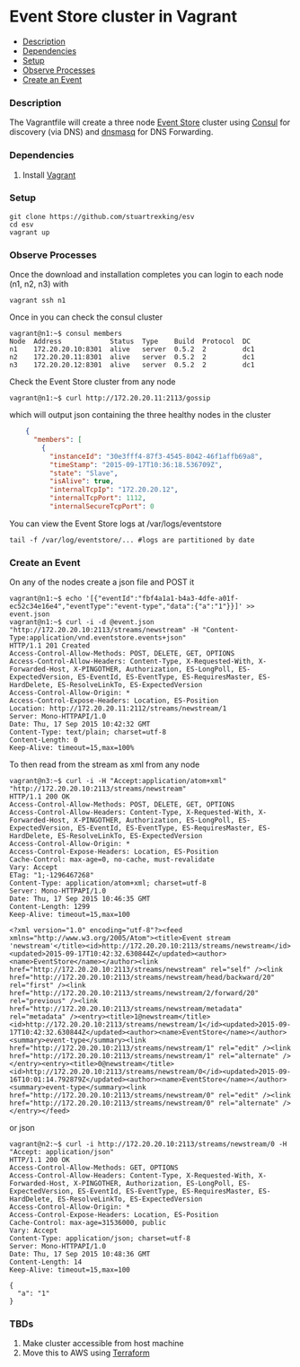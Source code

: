 # Event Store cluster in Vagrant

 * [Description](#description)
 * [Dependencies](#dependencies)
 * [Setup](#setup)
 * [Observe Processes](#observe-processes)
 * [Create an Event](#create-an-event)

### Description

The Vagrantfile will create a three node [Event Store](https://geteventstore.com/) cluster using [Consul](https://consul.io/) for discovery (via DNS) and [dnsmasq](http://www.thekelleys.org.uk/dnsmasq/doc.html) for DNS Forwarding.

### Dependencies

1. Install [Vagrant](https://www.vagrantup.com/)

### Setup

```
git clone https://github.com/stuartrexking/esv
cd esv
vagrant up
```

### Observe Processes

Once the download and installation completes you can login to each node (n1, n2, n3) with

    vagrant ssh n1

Once in you can check the consul cluster

	vagrant@n1:~$ consul members
	Node  Address            Status  Type    Build  Protocol  DC
	n1    172.20.20.10:8301  alive   server  0.5.2  2         dc1
	n2    172.20.20.11:8301  alive   server  0.5.2  2         dc1
	n3    172.20.20.12:8301  alive   server  0.5.2  2         dc1


Check the Event Store cluster from any node

    vagrant@n1:~$ curl http://172.20.20.11:2113/gossip

which will output json containing the three healthy nodes in the cluster

```json
	{
	  "members": [
        {
          "instanceId": "30e3fff4-87f3-4545-8042-46f1affb69a8",
	      "timeStamp": "2015-09-17T10:36:18.536709Z",
          "state": "Slave",
	      "isAlive": true,
          "internalTcpIp": "172.20.20.12",
	      "internalTcpPort": 1112,
          "internalSecureTcpPort": 0
```

You can view the Event Store logs at /var/logs/eventstore

    tail -f /var/log/eventstore/... #logs are partitioned by date

### Create an Event

On any of the nodes create a json file and POST it

    vagrant@n1:~$ echo '[{"eventId":"fbf4a1a1-b4a3-4dfe-a01f-ec52c34e16e4","eventType":"event-type","data":{"a":"1"}}]' >> event.json
	vagrant@n1:~$ curl -i -d @event.json "http://172.20.20.10:2113/streams/newstream" -H "Content-Type:application/vnd.eventstore.events+json"
	HTTP/1.1 201 Created
	Access-Control-Allow-Methods: POST, DELETE, GET, OPTIONS
	Access-Control-Allow-Headers: Content-Type, X-Requested-With, X-Forwarded-Host, X-PINGOTHER, Authorization, ES-LongPoll, ES-ExpectedVersion, ES-EventId, ES-EventType, ES-RequiresMaster, ES-HardDelete, ES-ResolveLinkTo, ES-ExpectedVersion
	Access-Control-Allow-Origin: *
	Access-Control-Expose-Headers: Location, ES-Position
	Location: http://172.20.20.11:2112/streams/newstream/1
	Server: Mono-HTTPAPI/1.0
	Date: Thu, 17 Sep 2015 10:42:32 GMT
	Content-Type: text/plain; charset=utf-8
	Content-Length: 0
	Keep-Alive: timeout=15,max=100%

To then read from the stream as xml from any node

```
vagrant@n3:~$ curl -i -H "Accept:application/atom+xml" "http://172.20.20.10:2113/streams/newstream"
HTTP/1.1 200 OK
Access-Control-Allow-Methods: POST, DELETE, GET, OPTIONS
Access-Control-Allow-Headers: Content-Type, X-Requested-With, X-Forwarded-Host, X-PINGOTHER, Authorization, ES-LongPoll, ES-ExpectedVersion, ES-EventId, ES-EventType, ES-RequiresMaster, ES-HardDelete, ES-ResolveLinkTo, ES-ExpectedVersion
Access-Control-Allow-Origin: *
Access-Control-Expose-Headers: Location, ES-Position
Cache-Control: max-age=0, no-cache, must-revalidate
Vary: Accept
ETag: "1;-1296467268"
Content-Type: application/atom+xml; charset=utf-8
Server: Mono-HTTPAPI/1.0
Date: Thu, 17 Sep 2015 10:46:35 GMT
Content-Length: 1299
Keep-Alive: timeout=15,max=100

<?xml version="1.0" encoding="utf-8"?><feed xmlns="http://www.w3.org/2005/Atom"><title>Event stream 'newstream'</title><id>http://172.20.20.10:2113/streams/newstream</id><updated>2015-09-17T10:42:32.630844Z</updated><author><name>EventStore</name></author><link href="http://172.20.20.10:2113/streams/newstream" rel="self" /><link href="http://172.20.20.10:2113/streams/newstream/head/backward/20" rel="first" /><link href="http://172.20.20.10:2113/streams/newstream/2/forward/20" rel="previous" /><link href="http://172.20.20.10:2113/streams/newstream/metadata" rel="metadata" /><entry><title>1@newstream</title><id>http://172.20.20.10:2113/streams/newstream/1</id><updated>2015-09-17T10:42:32.630844Z</updated><author><name>EventStore</name></author><summary>event-type</summary><link href="http://172.20.20.10:2113/streams/newstream/1" rel="edit" /><link href="http://172.20.20.10:2113/streams/newstream/1" rel="alternate" /></entry><entry><title>0@newstream</title><id>http://172.20.20.10:2113/streams/newstream/0</id><updated>2015-09-16T10:01:14.792879Z</updated><author><name>EventStore</name></author><summary>event-type</summary><link href="http://172.20.20.10:2113/streams/newstream/0" rel="edit" /><link href="http://172.20.20.10:2113/streams/newstream/0" rel="alternate" /></entry></feed>
```

or json

```
vagrant@n2:~$ curl -i http://172.20.20.10:2113/streams/newstream/0 -H "Accept: application/json"
HTTP/1.1 200 OK
Access-Control-Allow-Methods: GET, OPTIONS
Access-Control-Allow-Headers: Content-Type, X-Requested-With, X-Forwarded-Host, X-PINGOTHER, Authorization, ES-LongPoll, ES-ExpectedVersion, ES-EventId, ES-EventType, ES-RequiresMaster, ES-HardDelete, ES-ResolveLinkTo, ES-ExpectedVersion
Access-Control-Allow-Origin: *
Access-Control-Expose-Headers: Location, ES-Position
Cache-Control: max-age=31536000, public
Vary: Accept
Content-Type: application/json; charset=utf-8
Server: Mono-HTTPAPI/1.0
Date: Thu, 17 Sep 2015 10:48:36 GMT
Content-Length: 14
Keep-Alive: timeout=15,max=100

{
  "a": "1"
}
```

### TBDs

1. Make cluster accessible from host machine
1. Move this to AWS using [Terraform](https://terraform.io/)
